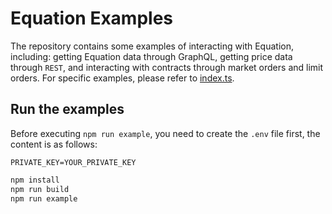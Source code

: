# Equation Examples

The repository contains some examples of interacting with Equation, including: getting Equation data through GraphQL, getting price data through `REST`, and interacting with contracts through market orders and limit orders. For specific examples, please refer to [index.ts](src/index.ts).

## Run the examples

Before executing `npm run example`, you need to create the `.env` file first, the content is as follows:

```text
PRIVATE_KEY=YOUR_PRIVATE_KEY
```

```bash
npm install
npm run build
npm run example
```
